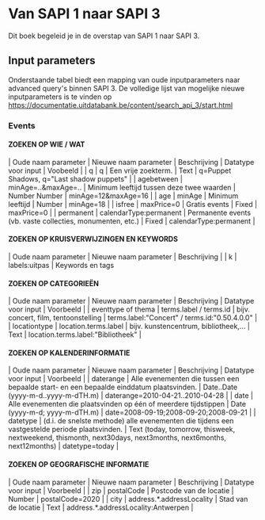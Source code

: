 ---
---

# Van SAPI 1 naar SAPI 3 

Dit boek begeleid je in de overstap van SAPI 1 naar SAPI 3.

## Input parameters

Onderstaande tabel biedt een mapping van oude inputparameters naar advanced query's binnen SAPI 3.
De volledige lijst van mogelijke nieuwe inputparameters is te vinden op https://documentatie.uitdatabank.be/content/search_api_3/start.html

### Events

#### ZOEKEN OP WIE / WAT

| Oude naam parameter | Nieuwe naam parameter | Beschrijving | Datatype voor input | Voobeeld |
| q | q | Een vrije zoekterm.  | Text | q=Puppet Shadows, q="Last shadow puppets" |
| agebetween | minAge=..&maxAge=.. | Minimum leeftijd tussen deze twee waarden  | Number Number | minAge=12&maxAge=16 |
| age | minAge | Minimum leeftijd | Number | minAge=18 |
| isfree | maxPrice=0 | Gratis events | Fixed | maxPrice=0 |
| permanent | calendarType:permanent | Permanente events (vb. vaste collecties, monumenten, etc.) | Fixed | calendarType:permanent |

#### ZOEKEN OP KRUISVERWIJZINGEN EN KEYWORDS

| Oude naam parameter | Nieuwe naam parameter | Beschrijving |
| k | labels:uitpas | Keywords en tags


#### ZOEKEN OP CATEGORIEËN

| Oude naam parameter | Nieuwe naam parameter | Beschrijving | Datatype voor input | Voorbeeld |
| eventtype of thema | terms.label / terms.id | bijv. concert, film, tentoonstelling | terms.label:"Concert" / terms.id:"0.50.4.0.0" |
| locationtype | location.terms.label | bijv. kunstencentrum, bibliotheek,...  | Text | location.terms.label:"Bibliotheek" |

#### ZOEKEN OP KALENDERINFORMATIE

| Oude naam parameter | Nieuwe naam parameter | Beschrijving | Datatype voor input | Voorbeeld |
| daterange | Alle evenementen die tussen een bepaalde start- en een bepaalde einddatum plaatsvinden. | Date..Date (yyyy-m-d..yyyy-m-dTH.m) | daterange=2010-04-21..2010-04-28 |
| date | Alle evenementen die plaatsvinden op één of meerdere tijdstippen | Date (yyyy-m-d; yyyy-m-dTH.m) | date=2008-09-19;2008-09-20;2008-09-21 |
| datetype | (d.i. de snelste methode) alle evenementen die tijdens een vastgestelde periode plaatsvinden. | Text (today, tomorrow, thisweek, nextweekend, thismonth, next30days, next3months, next6months, next12months) | datetype=today |

#### ZOEKEN OP GEOGRAFISCHE INFORMATIE

| Oude naam parameter | Nieuwe naam parameter | Beschrijving | Datatype voor input | Voorbeeld |
| zip | postalCode | Postcode van de locatie | Number | postalCode=2020 |
| city | address.\*.addressLocality | Stad van de locatie | Text | address.\*.addressLocality:Antwerpen |
